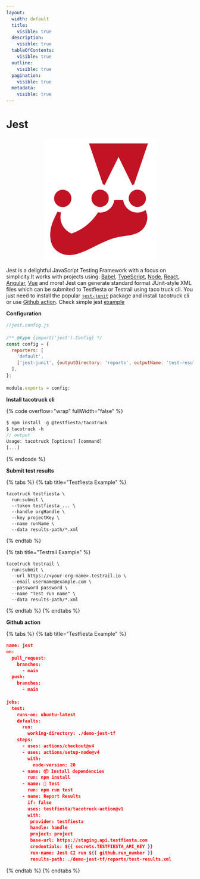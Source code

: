 ```yaml
---
layout:
  width: default
  title:
    visible: true
  description:
    visible: true
  tableOfContents:
    visible: true
  outline:
    visible: true
  pagination:
    visible: true
  metadata:
    visible: true
---
```


# Jest

<div align="center" data-full-width="false"><figure><img src="../../../.gitbook/assets/jest-js-icon.svg" alt="" width="299"><figcaption></figcaption></figure></div>

Jest is a delightful JavaScript Testing Framework with a focus on simplicity.It works with projects using: [Babel](https://babeljs.io/), [TypeScript](https://www.typescriptlang.org/), [Node](https://nodejs.org/), [React](https://reactjs.org/), [Angular](https://angular.io/), [Vue](https://vuejs.org/) and more!  Jest can generate standard format JUnit-style XML files which can be  submited  to Testfiesta or Testrail using taco truck cli. You just need to install the popular [`jest-junit`](https://www.npmjs.com/package/jest-junit) package and install tacotruck  cli or use [Github action](https://github.com/testfiesta/tacotruck-action).  Check simple jest  [example](https://github.com/testfiesta/tacotruck-examples/tree/main/demo-jest-tf) &#x20;

**Configuration**

```javascript
//jest.config.js

/** @type {import('jest').Config} */
const config = {
  reporters: [
    'default',
    ['jest-junit', {outputDirectory: 'reports', outputName: 'test-results.xml'}],
  ],
};

module.exports = config;
```

**Install tacotruck cli** &#x20;

{% code overflow="wrap" fullWidth="false" %}
```javascript
$ npm install -g @testfiesta/tacotruck
$ tacotruck -h
// output
Usage: tacotruck [options] [command]
[...]
```
{% endcode %}

**Submit test results**

{% tabs %}
{% tab title="Testfiesta Example" %}
```
tacotruck testfiesta \
  run:submit \
  --token testfiesta_... \
  --handle orgHandle \
  --key projectKey \
  --name runName \
  --data results-path/*.xml
```
{% endtab %}

{% tab title="Testrail Example" %}
```
tacotruck testrail \
  run:submit \
  --url https://<your-org-name>.testrail.io \
  --email username@example.com \
  --password password \
  --name "Test run name" \
  --data results-path/*.xml
```
{% endtab %}
{% endtabs %}

**Github action**

{% tabs %}
{% tab title="Testfiesta Example" %}
```json
name: jest
on:
  pull_request:
    branches:
      - main
  push:
    branches:
      - main

jobs:
  test:
    runs-on: ubuntu-latest
    defaults:
      run:
        working-directory: ./demo-jest-tf
    steps:
      - uses: actions/checkout@v4
      - uses: actions/setup-node@v4
        with:
          node-version: 20
      - name: 📦 Install dependencies
        run: npm install
      - name: 🧪 Test
        run: npm run test
      - name: Report Results
        if: false
        uses: testfiesta/tacotruck-action@v1
        with:
         provider: testfiesta
         handle: handle
         project: project
         base-url: https://staging.api.testfiesta.com
         credentials: ${{ secrets.TESTFIESTA_API_KEY }}
         run-name: Jest CI run ${{ github.run_number }}
         results-path: ./demo-jest-tf/reports/test-results.xml
```
{% endtab %}
{% endtabs %}

